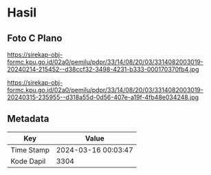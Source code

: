 # Hasil

## Foto C Plano

https://sirekap-obj-formc.kpu.go.id/02a0/pemilu/pdpr/33/14/08/20/03/3314082003019-20240214-215452--d38ccf32-3498-4231-b333-000170370fb4.jpg

https://sirekap-obj-formc.kpu.go.id/02a0/pemilu/pdpr/33/14/08/20/03/3314082003019-20240315-235955--d318a55d-0d56-407e-a19f-4fb48e034248.jpg


## Metadata

| Key        | Value               |
| ---------- | ------------------- |
| Time Stamp | 2024-03-16 00:03:47 |
| Kode Dapil | 3304                |




